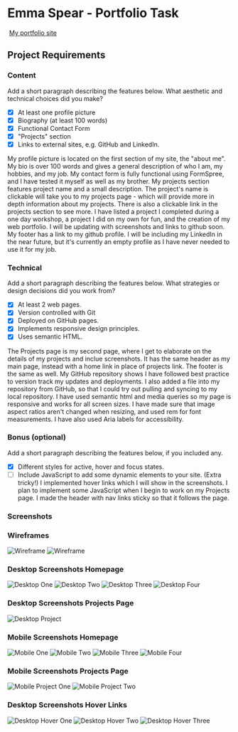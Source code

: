 #  Emma Spear - Portfolio Task
​
[My portfolio site](https://elspear.github.io/)
​
## Project Requirements

### Content
 Add a short paragraph describing the features below. What aesthetic and technical choices did you make? 
- [x] At least one profile picture
- [x] Biography (at least 100 words)
- [x] Functional Contact Form
- [x] "Projects" section
- [x] Links to external sites, e.g. GitHub and LinkedIn.

My profile picture is located on the first section of my site, the "about me". My bio is over 100 words and gives a general description of who I am, my hobbies, and my job. My contact form is fully functional using FormSpree, and I have tested it myself as well as my brother. My projects section features project name and a small description. The project's name is clickable will take you to my projects page - which will provide more in depth information about my projects. There is also a clickable link in the projects section to see more. I have listed a project I completed during a one day workshop, a project I did on my own for fun, and the creation of my web portfolio. I will be updating with screenshots and links to github soon. My footer has a link to my github profile. I will be including my LinkedIn in the near future, but it's currently an empty profile as I have never needed to use it for my job. 
​
### Technical
 Add a short paragraph describing the features below. What strategies or design decisions did you work from? 
- [x] At least 2 web pages.
- [x] Version controlled with Git
- [x] Deployed on GitHub pages.
- [x] Implements responsive design principles.
- [x] Uses semantic HTML.

The Projects page is my second page, where I get to elaborate on the details of my projects and inclue screenshots. It has the same header as my main page, instead with a home link in place of projects link. The footer is the same as well. My GitHub repository shows I have followed best practice to version track my updates and deployments. I also added a file into my repository from GitHub, so that I could try out pulling and syncing to my local repository. I have used semantic html and media queries so my page is responsive and works for all screen sizes. I have made sure that image aspect ratios aren't changed when resizing, and used rem for font measurements. I have also used Aria labels for accessibility.

### Bonus (optional)
 Add a short paragraph describing the features below, if you included any. 
- [x] Different styles for active, hover and focus states.
- [ ] Include JavaScript to add some dynamic elements to your site. (Extra tricky!)
I implemented hover links which I will show in the screenshots. I plan to implement some JavaScript when I begin to work on my Projects page. I made the header with nav links sticky so that it follows the page. 
​
### Screenshots
### Wireframes
![Wireframe](./wireframes/wireframe.png)
![Wireframe](./wireframes/wireframe2.png)

### Desktop Screenshots Homepage
![Desktop One](./screenshots/desktopscreenshot1.png)
![Desktop Two](./screenshots/desktopscreenshot2.png)
![Desktop Three](./screenshots/desktopscreenshot3.png)
![Desktop Four](./screenshots/desktopscreenshot4.png)

### Desktop Screenshots Projects Page
![Desktop Project](./screenshots/desktopscreenshotprojectpage.png)

### Mobile Screenshots Homepage
![Mobile One](./screenshots/mobile1.png)
![Mobile Two](./screenshots/mobile2.png)
![Mobile Three](./screenshots/mobile3.png)
![Mobile Four](./screenshots/mobile4.png)

### Mobile Screenshots Projects Page
![Mobile Project One](./screenshots/mobileprojects1.png)
![Mobile Project Two](./screenshots/mobileprojects2.png)

### Desktop Screenshots Hover Links
![Desktop Hover One](./screenshots/Hoverdesktop1.png)
![Desktop Hover Two](./screenshots/Hoverdesktop2.png)
![Desktop Hover Three](./screenshots/Hoverdesktop3.png)

